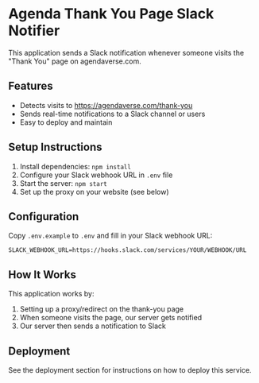 # Agenda Thank You Page Slack Notifier

This application sends a Slack notification whenever someone visits the "Thank You" page on agendaverse.com.

## Features

- Detects visits to https://agendaverse.com/thank-you
- Sends real-time notifications to a Slack channel or users
- Easy to deploy and maintain

## Setup Instructions

1. Install dependencies: `npm install`
2. Configure your Slack webhook URL in `.env` file
3. Start the server: `npm start`
4. Set up the proxy on your website (see below)

## Configuration

Copy `.env.example` to `.env` and fill in your Slack webhook URL:

```
SLACK_WEBHOOK_URL=https://hooks.slack.com/services/YOUR/WEBHOOK/URL
```

## How It Works

This application works by:
1. Setting up a proxy/redirect on the thank-you page
2. When someone visits the page, our server gets notified
3. Our server then sends a notification to Slack

## Deployment

See the deployment section for instructions on how to deploy this service.
